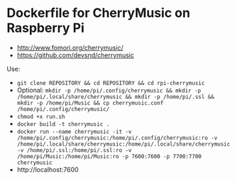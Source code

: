 # Dockerfile for CherryMusic on Raspberry Pi
* http://www.fomori.org/cherrymusic/
* https://github.com/devsnd/cherrymusic

Use:
* ``` git clone REPOSITORY && cd REPOSITORY && cd rpi-cherrymusic ```
* Optional: ``` mkdir -p /home/pi/.config/cherrymusic && mkdir -p /home/pi/.local/share/cherrymusic && mkdir -p /home/pi/.ssl && mkdir -p /home/pi/Music && cp cherrymusic.conf /home/pi/.config/cherrymusic/ ```
* ``` chmod +x run.sh ```
* ``` docker build -t cherrymusic . ```
* ``` docker run --name cherrymusic -it -v /home/pi/.config/cherrymusic:/home/pi/.config/cherrymusic:ro -v /home/pi/.local/share/cherrymusic:/home/pi/.local/share/cherrymusic -v /home/pi/.ssl:/home/pi/.ssl:ro -v /home/pi/Music:/home/pi/Music:ro -p 7600:7600 -p 7700:7700 cherrymusic ```
* http://localhost:7600
